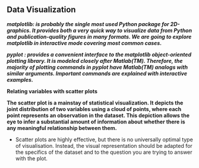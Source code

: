 ## Data Visualization


***matplotlib: is probably the single most used Python package for 2D-graphics. It provides both a very quick way to visualize data from Python and publication-quality figures in many formats. We are going to explore matplotlib in interactive mode covering most common cases.***



***pyplot : provides a convenient interface to the matplotlib object-oriented plotting library. It is modeled closely after Matlab(TM). Therefore, the majority of plotting commands in pyplot have Matlab(TM) analogs with similar arguments. Important commands are explained with interactive examples.***

**Relating variables with scatter plots**

**The scatter plot is a mainstay of statistical visualization. It depicts the joint distribution of two variables using a cloud of points, where each point represents an observation in the dataset. This depiction allows the eye to infer a substantial amount of information about whether there is any meaningful relationship between them.**


- Scatter plots are highly effective, but there is no universally optimal type of visualisation. Instead, the visual representation should be adapted for the specifics of the dataset and to the question you are trying to answer with the plot.